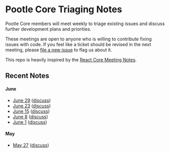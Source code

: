# Pootle Core Triaging Notes

Pootle Core members will meet weekly to triage existing issues and discuss
further development plans and priorities.

These meetings are open to anyone who is willing to contribute fixing issues
with code. If you feel like a ticket should be revised in the next meeting,
please [file a new issue](https://github.com/translate/core-notes/issues/new) to
flag us about it.

This repo is heavily inspired by the [React Core Meeting
Notes](https://github.com/reactjs/core-notes).

## Recent Notes

#### June

* [June 29](https://github.com/translate/core-notes/blob/master/2016-06/june-29.md)
  ([discuss](https://github.com/translate/core-notes/pull/5))
* [June 23](https://github.com/translate/core-notes/blob/master/2016-06/june-23.md)
  ([discuss](https://github.com/translate/core-notes/pull/5))
* [June 15](https://github.com/translate/core-notes/blob/master/2016-06/june-15.md)
  ([discuss](https://github.com/translate/core-notes/pull/4))
* [June 8](https://github.com/translate/core-notes/blob/master/2016-06/june-8.md)
  ([discuss](https://github.com/translate/core-notes/pull/3))
* [June 1](https://github.com/translate/core-notes/blob/master/2016-06/june-1.md)
  ([discuss](https://github.com/translate/core-notes/pull/2))

#### May

* [May 27](https://github.com/translate/core-notes/blob/master/2016-05/may-27.md)
  ([discuss](https://github.com/translate/core-notes/pull/1))
